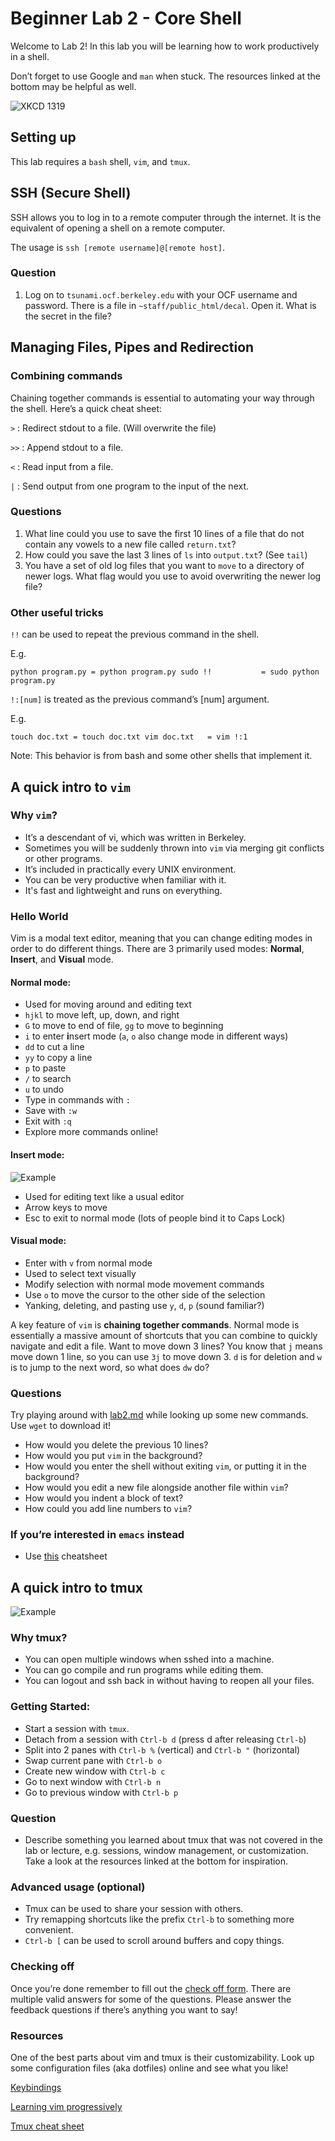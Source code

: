 # Beginner Lab 2 - Core Shell

Welcome to Lab 2! In this lab you will be learning how to work productively in a shell.

Don’t forget to use Google and `man` when stuck. The resources linked at the bottom may be helpful as well.

![XKCD 1319](https://imgs.xkcd.com/comics/automation.png)

## Setting up

This lab requires a `bash` shell, `vim`, and `tmux`.

## SSH (Secure Shell)

SSH allows you to log in to a remote computer through the internet. It is the equivalent of opening a shell on a remote computer.

The usage is `ssh [remote username]@[remote host]`.

### Question

1.  Log on to `tsunami.ocf.berkeley.edu` with your OCF username and password. There is a file in `~staff/public_html/decal`. Open it. What is the secret in the file?

## Managing Files, Pipes and Redirection


### Combining commands

Chaining together commands is essential to automating your way through the shell. Here’s a quick cheat sheet:

`>` : Redirect stdout to a file. (Will overwrite the file)

`>>` : Append stdout to a file.

`<` : Read input from a file.

`|` : Send output from one program to the input of the next.

### Questions

1.  What line could you use to save the first 10 lines of a file that do not contain any vowels to a new file called `return.txt`?
2.  How could you save the last 3 lines of `ls` into `output.txt`? (See `tail`)
3.  You have a set of old log files that you want to `move` to a directory of newer logs. What flag would you use to avoid overwriting the newer log file?

### Other useful tricks

`!!` can be used to repeat the previous command in the shell.

E.g.

`
    python program.py = python program.py
    sudo !!           = sudo python program.py
`

`!:[num]` is treated as the previous command’s [num] argument.

E.g.

`
    touch doc.txt = touch doc.txt
    vim doc.txt   = vim !:1
`

Note: This behavior is from bash and some other shells that implement it.

## A quick intro to `vim`

### Why `vim`?

*   It’s a descendant of vi, which was written in Berkeley.
*   Sometimes you will be suddenly thrown into `vim` via merging git conflicts or other programs.
*   It’s included in practically every UNIX environment.
*   You can be very productive when familiar with it.
*   It's fast and lightweight and runs on everything.

### Hello World
Vim is a modal text editor, meaning that you can change editing modes in order to do different things.
There are 3 primarily used modes: **Normal**, **Insert**, and **Visual** mode.

#### Normal mode:
  - Used for moving around and editing text
  - `hjkl` to move left, up, down, and right
  - `G` to move to end of file, `gg` to move to beginning
  - `i` to enter **i**nsert mode (`a`, `o` also change mode in different ways)
  - `dd` to cut a line
  - `yy` to copy a line
  - `p` to paste
  - `/` to search
  - `u` to undo
  - Type in commands with `:`
  - Save with `:w`
  - Exit with `:q`
  - Explore more commands online!


#### Insert mode:

![Example](https://d26aqo05ggejx9.cloudfront.net/i.gif)

*   Used for editing text like a usual editor
*   Arrow keys to move
*   Esc to exit to normal mode (lots of people bind it to Caps Lock)

#### Visual mode:

*   Enter with `v` from normal mode
*   Used to select text visually
*   Modify selection with normal mode movement commands
*   Use `o` to move the cursor to the other side of the selection
*   Yanking, deleting, and pasting use `y`, `d`, `p` (sound familiar?)

A key feature of `vim` is **chaining together commands**. Normal mode is essentially a massive amount of shortcuts that you can combine to quickly navigate and edit a file. Want to move down 3 lines? You know that `j` means move down 1 line, so you can use `3j` to move down 3. `d` is for deletion and `w` is to jump to the next word, so what does `dw` do?

### Questions

Try playing around with [lab2.md](https://raw.githubusercontent.com/tanx16/decal-web/acbe5e9c8fb16bdfb26c39d4b29090240cba6d7d/labs/b2.md) while looking up some new commands. Use `wget` to download it!

*   How would you delete the previous 10 lines?
*   How would you put `vim` in the background?
*   How would you enter the shell without exiting `vim`, or putting it in the background?
*   How would you edit a new file alongside another file within `vim`?
*   How would you indent a block of text?
*   How could you add line numbers to `vim`?

### If you’re interested in `emacs` instead

*   Use [this](http://readline.kablamo.org/emacs.html) cheatsheet

## A quick intro to tmux

![Example](https://lightrains.com/assets/img/blog/tmux-tips.png)

### Why tmux?

*   You can open multiple windows when sshed into a machine.
*   You can go compile and run programs while editing them.
*   You can logout and ssh back in without having to reopen all your files.

### Getting Started:

*   Start a session with `tmux`.
*   Detach from a session with `Ctrl-b d` (press d after releasing `Ctrl-b`)
*   Split into 2 panes with `Ctrl-b %` (vertical) and `Ctrl-b "` (horizontal)
*   Swap current pane with `Ctrl-b o`
*   Create new window with `Ctrl-b c`
*   Go to next window with `Ctrl-b n`
*   Go to previous window with `Ctrl-b p`

### Question

*   Describe something you learned about tmux that was not covered in the lab or lecture, e.g. sessions, window management, or customization. Take a look at the resources linked at the bottom for inspiration.

### Advanced usage (optional)

*   Tmux can be used to share your session with others.
*   Try remapping shortcuts like the prefix `Ctrl-b` to something more convenient.
*   `Ctrl-b [` can be used to scroll around buffers and copy things.

### Checking off

Once you’re done remember to fill out the [check off form](https://goo.gl/vt5vo7). There are multiple valid answers for some of the questions. Please answer the feedback questions if there’s anything you want to say!

### Resources

One of the best parts about vim and tmux is their customizability. Look up some configuration files (aka dotfiles) online and see what you like!

[Keybindings](http://teohm.com/blog/shortcuts-to-move-faster-in-bash-command-line/)

[Learning vim progressively](http://yannesposito.com/Scratch/en/blog/Learn-Vim-Progressively/)

[Tmux cheat sheet](https://gist.github.com/MohamedAlaa/2961058)
